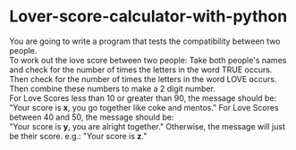 # Lover-score-calculator-with-python
You are going to write a program that tests the compatibility between two people.  
To work out the love score between two people:  Take both people's names and check for the number of times the letters in the word TRUE occurs.  
Then check for the number of times the letters in the word LOVE occurs.  
Then combine these numbers to make a 2 digit number.  
For Love Scores less than 10 or greater than 90, 
the message should be:  "Your score is **x**, you go together like coke and mentos."
For Love Scores between 40 and 50, the message should be:  
"Your score is **y**, you are alright together." Otherwise, 
the message will just be their score. 
e.g.:  "Your score is **z**."
